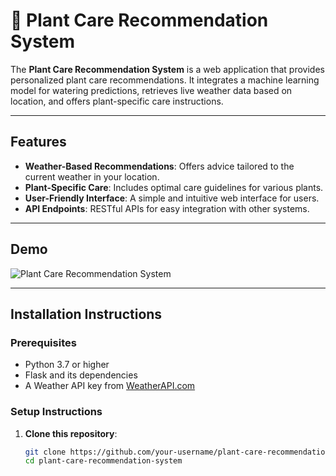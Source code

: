 # 🌱 Plant Care Recommendation System

The **Plant Care Recommendation System** is a web application that provides personalized plant care recommendations. It integrates a machine learning model for watering predictions, retrieves live weather data based on location, and offers plant-specific care instructions.

---

## Features

- **Weather-Based Recommendations**: Offers advice tailored to the current weather in your location.
- **Plant-Specific Care**: Includes optimal care guidelines for various plants.
- **User-Friendly Interface**: A simple and intuitive web interface for users.
- **API Endpoints**: RESTful APIs for easy integration with other systems.

---

## Demo

![Plant Care Recommendation System](demo-screenshot.png)

---

## Installation Instructions

### Prerequisites

- Python 3.7 or higher
- Flask and its dependencies
- A Weather API key from [WeatherAPI.com](https://www.weatherapi.com/)

### Setup Instructions

1. **Clone this repository**:

   ```bash
   git clone https://github.com/your-username/plant-care-recommendation-system.git
   cd plant-care-recommendation-system
